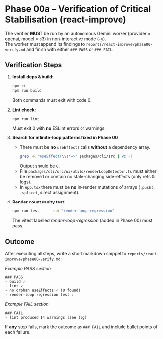 # Phase 00a – Verification of Critical Stabilisation (react-improve)

The verifier **MUST** be run by an autonomous Gemini worker (provider = openai, model = o3) in non-interactive mode (`-y`).  
The worker must append its findings to `reports/react-improve/phase00-verify.md` and finish with either `### PASS` or `### FAIL`.

## Verification Steps

1. **Install deps & build:**
   ```bash
   npm ci
   npm run build
   ```
   Both commands must exit with code 0.

2. **Lint check:**
   ```bash
   npm run lint
   ```
   Must exit 0 with **no** ESLint errors or warnings.

3. **Search for infinite-loop patterns fixed in Phase 00**
   - There must be **no** `useEffect(` calls **without** a dependency array.  
     ```bash
     grep -R "useEffect(\\s*=>" packages/cli/src | wc -l
     ```
     Output should be `0`.
   - File `packages/cli/src/ui/utils/renderLoopDetector.ts` must either be removed or contain no state-changing side-effects (only refs & logs).
   - In `App.tsx` there must be **no** in-render mutations of arrays (`.push(`, `.splice(`, direct assignment).

4. **Render count sanity test:**
   ```bash
   npm run test -- --run "render-loop-regression"
   ```
   The vitest labelled *render-loop-regression* (added in Phase 00) must pass.

## Outcome
After executing all steps, write a short markdown snippet to `reports/react-improve/phase00-verify.md`:

*Example PASS section*
```
### PASS
- build ✓
- lint ✓
- no orphan useEffects ✓ (0 found)
- render-loop regression test ✓
```

*Example FAIL section*
```
### FAIL
- lint produced 14 warnings (see log)
```

If **any** step fails, mark the outcome as `### FAIL` and include bullet points of each failure.

